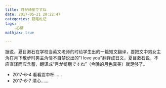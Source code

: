 ```yaml
---
title: 月が绮丽ですね
date: 2017-05-21 20:22:47
categories: 随笔札记
tags:
    -心情
mathjax: true

---
```

  据说，夏目漱石在学校当英文老师的时给学生出的一篇短文翻译，要把文中男女主角在月下散步时男主角情不自禁说出的"I love you"翻译成日文，夏目漱石说，不应直译而应含蓄，翻译成“月が绮丽ですね”（今晚的月色真美）就足够了。
<!-- more -->
- 2017-6-4
  看看震中杯……
- 2017-6-7
清心……